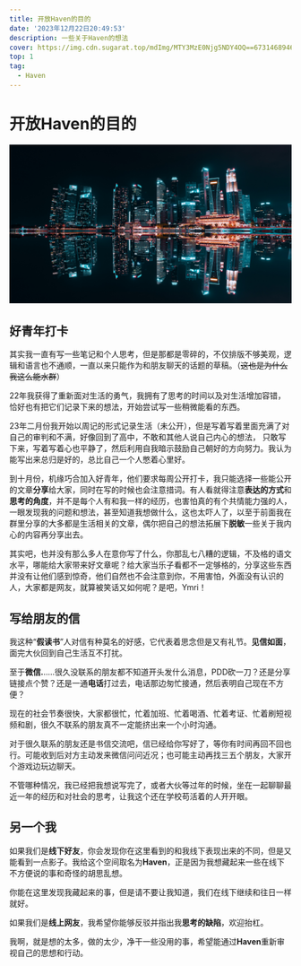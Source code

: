 ```yaml
---
title: 开放Haven的目的
date: '2023年12月22日20:49:53'
description: 一些关于Haven的想法
cover: https://img.cdn.sugarat.top/mdImg/MTY3MzE0Njg5NDY4OQ==673146894689
top: 1
tag:
  - Haven
---
```

# 开放Haven的目的
![pang-yuhao-wCi28eq8TF4.jpg](images/ec14fd7bd28932c9cb6ff76eb0e22a67.jpeg)
## 好青年打卡
其实我一直有写一些笔记和个人思考，但是那都是零碎的，不仅排版不够美观，逻辑和语言也不通顺，一直以来只能作为和朋友聊天的话题的草稿。（~~这也是为什么我这么能水群~~）

22年我获得了重新面对生活的勇气，我拥有了思考的时间以及对生活增加容错，恰好也有把它们记录下来的想法，开始尝试写一些稍微能看的东西。

23年二月份我开始以周记的形式记录生活（未公开），但是写着写着里面充满了对自己的审判和不满，好像回到了高中，不敢和其他人说自己内心的想法， 只敢写下来，写着写着心也平静了，然后利用自我暗示鼓励自己朝好的方向努力。我认为能写出来总归是好的，总比自己一个人憋着心里好。

到十月份，机缘巧合加入好青年，他们要求每周公开打卡，我只能选择一些能公开的文章**分享**给大家，同时在写的时候也会注意措词。有人看就得注意**表达的方式**和**思考的角度**，并不是每个人有和我一样的经历，也害怕真的有个共情能力强的人，一眼发现我的问题和想法，甚至知道我想做什么，这也太吓人了，以至于前面我在群里分享的大多都是生活相关的文章，偶尔把自己的想法拓展下**脱敏**一些关于我内心的内容再分享出去。

其实吧，也并没有那么多人在意你写了什么，你那乱七八糟的逻辑，不及格的语文水平，哪能给大家带来好文章呢？给大家当乐子看都不一定够格的，分享这些东西并没有让他们感到惊奇，他们自然也不会注意到你，不用害怕，外面没有认识的人，大家都是网友，就算被笑话又如何呢？是吧，Ymri！

## 写给朋友的信
我这种“**假读书**”人对信有种莫名的好感，它代表着思念但是又有礼节。**见信如面**，面完大伙回到自己生活互不打扰。

至于**微信.**.....很久没联系的朋友都不知道开头发什么消息，PDD砍一刀？还是分享链接点个赞？还是一通**电话**打过去，电话那边匆忙接通，然后表明自己现在不方便？

现在的社会节奏很快，大家都很忙，忙着加班、忙着喝酒、忙着考证、忙着刷短视频和剧，很久不联系的朋友真不一定能挤出来一个小时沟通。

对于很久联系的朋友还是书信交流吧，信已经给你写好了，等你有时间再回不回也行。可能收到后对方主动发来微信问问近况；也可能主动再找三五个朋友，大家开个游戏边玩边聊天。

不管哪种情况，我已经把我想说写完了，或者大伙等过年的时候，坐在一起聊聊最近一年的经历和对社会的思考，让我这个还在学校苟活着的人开开眼。

## 另一个我
如果我们是**线下好友**，你会发现你在这里看到的和我线下表现出来的不同，但是又能看到一点影子。我给这个空间取名为**Haven**，正是因为我想藏起来一些在线下不方便说的事和奇怪的胡思乱想。

你能在这里发现我藏起来的事，但是请不要让我知道，我们在线下继续和往日一样就好。

如果我们是**线上网友**，我希望你能够反驳并指出我**思考的缺陷**，欢迎抬杠。

我啊，就是想的太多，做的太少，净干一些没用的事，希望能通过**Haven**重新审视自己的思想和行动。

